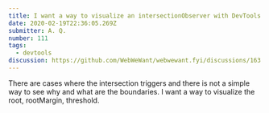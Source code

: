 ```yaml
---
title: I want a way to visualize an intersectionObserver with DevTools
date: 2020-02-19T22:36:05.269Z
submitter: A. Q.
number: 111
tags:
  - devtools
discussion: https://github.com/WebWeWant/webwewant.fyi/discussions/163
---
```

There are cases where the intersection triggers and there is not a simple way to see why and what are the boundaries. I want a way to visualize the root, rootMargin, threshold.
